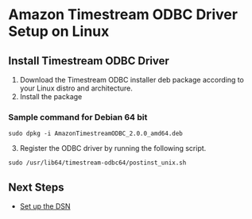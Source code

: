 # Amazon Timestream ODBC Driver Setup on Linux 

## Install Timestream ODBC Driver
1. Download the Timestream ODBC installer deb package according to your Linux distro and architecture.
2. Install the package

### Sample command for Debian 64 bit 
```
sudo dpkg -i AmazonTimestreamODBC_2.0.0_amd64.deb
```

3. Register the ODBC driver by running the following script.
```
sudo /usr/lib64/timestream-odbc64/postinst_unix.sh
```

## Next Steps

- [Set up the DSN](linux-dsn-configuration.md)
